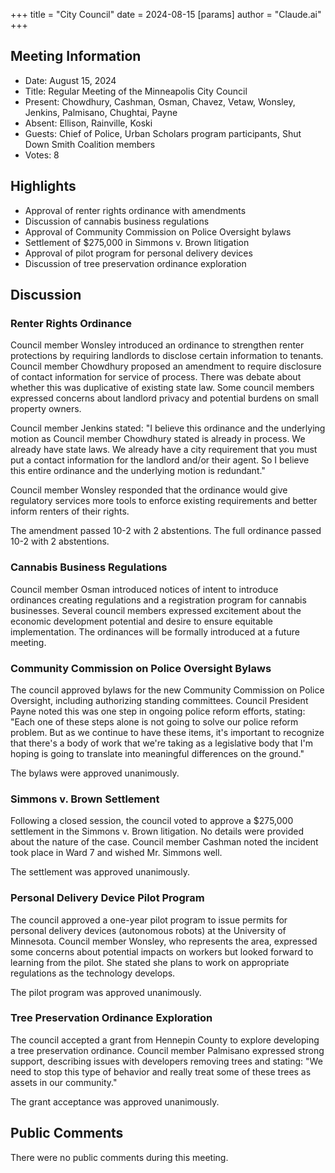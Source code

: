 +++
title = "City Council"
date = 2024-08-15
[params]
  author = "Claude.ai"
+++

## Meeting Information

- Date: August 15, 2024
- Title: Regular Meeting of the Minneapolis City Council
- Present: Chowdhury, Cashman, Osman, Chavez, Vetaw, Wonsley, Jenkins, Palmisano, Chughtai, Payne
- Absent: Ellison, Rainville, Koski
- Guests: Chief of Police, Urban Scholars program participants, Shut Down Smith Coalition members
- Votes: 8

## Highlights

- Approval of renter rights ordinance with amendments
- Discussion of cannabis business regulations
- Approval of Community Commission on Police Oversight bylaws
- Settlement of $275,000 in Simmons v. Brown litigation
- Approval of pilot program for personal delivery devices
- Discussion of tree preservation ordinance exploration

## Discussion

### Renter Rights Ordinance

Council member Wonsley introduced an ordinance to strengthen renter protections by requiring landlords to disclose certain information to tenants. Council member Chowdhury proposed an amendment to require disclosure of contact information for service of process. There was debate about whether this was duplicative of existing state law. Some council members expressed concerns about landlord privacy and potential burdens on small property owners.

Council member Jenkins stated: "I believe this ordinance and the underlying motion as Council member Chowdhury stated is already in process. We already have state laws. We already have a city requirement that you must put a contact information for the landlord and/or their agent. So I believe this entire ordinance and the underlying motion is redundant."

Council member Wonsley responded that the ordinance would give regulatory services more tools to enforce existing requirements and better inform renters of their rights.

The amendment passed 10-2 with 2 abstentions. The full ordinance passed 10-2 with 2 abstentions.

### Cannabis Business Regulations 

Council member Osman introduced notices of intent to introduce ordinances creating regulations and a registration program for cannabis businesses. Several council members expressed excitement about the economic development potential and desire to ensure equitable implementation. The ordinances will be formally introduced at a future meeting.

### Community Commission on Police Oversight Bylaws

The council approved bylaws for the new Community Commission on Police Oversight, including authorizing standing committees. Council President Payne noted this was one step in ongoing police reform efforts, stating: "Each one of these steps alone is not going to solve our police reform problem. But as we continue to have these items, it's important to recognize that there's a body of work that we're taking as a legislative body that I'm hoping is going to translate into meaningful differences on the ground."

The bylaws were approved unanimously.

### Simmons v. Brown Settlement

Following a closed session, the council voted to approve a $275,000 settlement in the Simmons v. Brown litigation. No details were provided about the nature of the case. Council member Cashman noted the incident took place in Ward 7 and wished Mr. Simmons well.

The settlement was approved unanimously.

### Personal Delivery Device Pilot Program

The council approved a one-year pilot program to issue permits for personal delivery devices (autonomous robots) at the University of Minnesota. Council member Wonsley, who represents the area, expressed some concerns about potential impacts on workers but looked forward to learning from the pilot. She stated she plans to work on appropriate regulations as the technology develops.

The pilot program was approved unanimously.

### Tree Preservation Ordinance Exploration

The council accepted a grant from Hennepin County to explore developing a tree preservation ordinance. Council member Palmisano expressed strong support, describing issues with developers removing trees and stating: "We need to stop this type of behavior and really treat some of these trees as assets in our community." 

The grant acceptance was approved unanimously.

## Public Comments

There were no public comments during this meeting.
